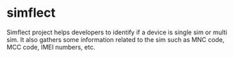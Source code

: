 # simflect

Simflect project helps developers to identify if a device is single sim or multi sim. It also gathers some information related to the sim such as MNC code, MCC code, IMEI numbers, etc.

